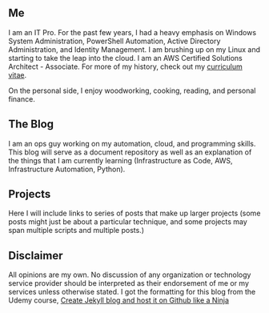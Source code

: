 
## Me

I am an IT Pro. For the past few years, I had a heavy emphasis on Windows System Administration, PowerShell Automation, Active Directory Administration, and Identity Management. I am brushing up on my Linux and starting to take the leap into the cloud. I am an AWS Certified Solutions Architect - Associate. For more of my history, check out my [curriculum vitae]({{site.url}}/cv.html).

On the personal side, I enjoy woodworking, cooking, reading, and personal finance.

## The Blog

I am an ops guy working on my automation, cloud, and programming skills. This blog will serve as a document repository as well as an explanation of the things that I am currently learning (Infrastructure as Code, AWS, Infrastructure Automation, Python).

## Projects

Here I will include links to series of posts that make up larger projects (some posts might just be about a particular technique, and some projects may span multiple scripts and multiple posts.)

## Disclaimer

All opinions are my own. No discussion of any organization or technology service provider should be interpreted as their endorsement of me or my services unless otherwise stated. I got the formatting for this blog from the Udemy course, [Create Jekyll blog and host it on Github like a Ninja](https://www.udemy.com/create-free-jekyll-blog-on-github-pages-like-a-ninja/learn/v4/overview)
